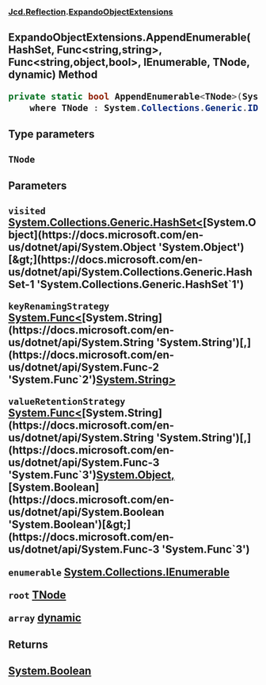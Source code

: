 ### [Jcd.Reflection](Jcd.Reflection.md 'Jcd.Reflection').[ExpandoObjectExtensions](ExpandoObjectExtensions.md 'Jcd.Reflection.ExpandoObjectExtensions')

## ExpandoObjectExtensions.AppendEnumerable<TNode>(HashSet<object>, Func<string,string>, Func<string,object,bool>, IEnumerable, TNode, dynamic) Method

```csharp
private static bool AppendEnumerable<TNode>(System.Collections.Generic.HashSet<object> visited, System.Func<string,string> keyRenamingStrategy, System.Func<string,object,bool> valueRetentionStrategy, System.Collections.IEnumerable enumerable, TNode root, out dynamic array)
    where TNode : System.Collections.Generic.IDictionary<string, object>, new();
```
#### Type parameters

<a name='Jcd.Reflection.ExpandoObjectExtensions.AppendEnumerable_TNode_(System.Collections.Generic.HashSet_object_,System.Func_string,string_,System.Func_string,object,bool_,System.Collections.IEnumerable,TNode,dynamic).TNode'></a>

`TNode`
#### Parameters

<a name='Jcd.Reflection.ExpandoObjectExtensions.AppendEnumerable_TNode_(System.Collections.Generic.HashSet_object_,System.Func_string,string_,System.Func_string,object,bool_,System.Collections.IEnumerable,TNode,dynamic).visited'></a>

`visited` [System.Collections.Generic.HashSet&lt;](https://docs.microsoft.com/en-us/dotnet/api/System.Collections.Generic.HashSet-1 'System.Collections.Generic.HashSet`1')[System.Object](https://docs.microsoft.com/en-us/dotnet/api/System.Object 'System.Object')[&gt;](https://docs.microsoft.com/en-us/dotnet/api/System.Collections.Generic.HashSet-1 'System.Collections.Generic.HashSet`1')

<a name='Jcd.Reflection.ExpandoObjectExtensions.AppendEnumerable_TNode_(System.Collections.Generic.HashSet_object_,System.Func_string,string_,System.Func_string,object,bool_,System.Collections.IEnumerable,TNode,dynamic).keyRenamingStrategy'></a>

`keyRenamingStrategy` [System.Func&lt;](https://docs.microsoft.com/en-us/dotnet/api/System.Func-2 'System.Func`2')[System.String](https://docs.microsoft.com/en-us/dotnet/api/System.String 'System.String')[,](https://docs.microsoft.com/en-us/dotnet/api/System.Func-2 'System.Func`2')[System.String](https://docs.microsoft.com/en-us/dotnet/api/System.String 'System.String')[&gt;](https://docs.microsoft.com/en-us/dotnet/api/System.Func-2 'System.Func`2')

<a name='Jcd.Reflection.ExpandoObjectExtensions.AppendEnumerable_TNode_(System.Collections.Generic.HashSet_object_,System.Func_string,string_,System.Func_string,object,bool_,System.Collections.IEnumerable,TNode,dynamic).valueRetentionStrategy'></a>

`valueRetentionStrategy` [System.Func&lt;](https://docs.microsoft.com/en-us/dotnet/api/System.Func-3 'System.Func`3')[System.String](https://docs.microsoft.com/en-us/dotnet/api/System.String 'System.String')[,](https://docs.microsoft.com/en-us/dotnet/api/System.Func-3 'System.Func`3')[System.Object](https://docs.microsoft.com/en-us/dotnet/api/System.Object 'System.Object')[,](https://docs.microsoft.com/en-us/dotnet/api/System.Func-3 'System.Func`3')[System.Boolean](https://docs.microsoft.com/en-us/dotnet/api/System.Boolean 'System.Boolean')[&gt;](https://docs.microsoft.com/en-us/dotnet/api/System.Func-3 'System.Func`3')

<a name='Jcd.Reflection.ExpandoObjectExtensions.AppendEnumerable_TNode_(System.Collections.Generic.HashSet_object_,System.Func_string,string_,System.Func_string,object,bool_,System.Collections.IEnumerable,TNode,dynamic).enumerable'></a>

`enumerable` [System.Collections.IEnumerable](https://docs.microsoft.com/en-us/dotnet/api/System.Collections.IEnumerable 'System.Collections.IEnumerable')

<a name='Jcd.Reflection.ExpandoObjectExtensions.AppendEnumerable_TNode_(System.Collections.Generic.HashSet_object_,System.Func_string,string_,System.Func_string,object,bool_,System.Collections.IEnumerable,TNode,dynamic).root'></a>

`root` [TNode](ExpandoObjectExtensions.AppendEnumerable.SM6ugu1xBawf1FXltk/eEA.md#Jcd.Reflection.ExpandoObjectExtensions.AppendEnumerable_TNode_(System.Collections.Generic.HashSet_object_,System.Func_string,string_,System.Func_string,object,bool_,System.Collections.IEnumerable,TNode,dynamic).TNode 'Jcd.Reflection.ExpandoObjectExtensions.AppendEnumerable<TNode>(System.Collections.Generic.HashSet<object>, System.Func<string,string>, System.Func<string,object,bool>, System.Collections.IEnumerable, TNode, dynamic).TNode')

<a name='Jcd.Reflection.ExpandoObjectExtensions.AppendEnumerable_TNode_(System.Collections.Generic.HashSet_object_,System.Func_string,string_,System.Func_string,object,bool_,System.Collections.IEnumerable,TNode,dynamic).array'></a>

`array` [dynamic](https://docs.microsoft.com/en-us/dotnet/csharp/programming-guide/types/using-type-dynamic 'https://docs.microsoft.com/en-us/dotnet/csharp/programming-guide/types/using-type-dynamic')

#### Returns
[System.Boolean](https://docs.microsoft.com/en-us/dotnet/api/System.Boolean 'System.Boolean')